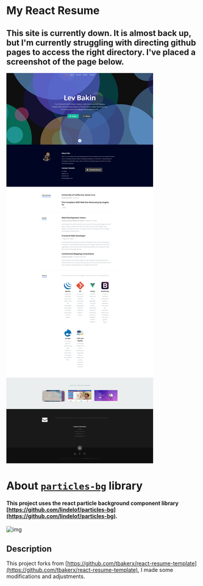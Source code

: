 # My React Resume     

## This site is currently down. It is almost back up, but I'm currently struggling with directing github pages to access the right directory. I've placed a screenshot of the page below.


![img](https://github.com/lbakin/lbakin.github.io/blob/master/public/images/screenshot_site_img.png)

# About [`particles-bg`](https://github.com/lindelof/particles-bg) library
#### This project uses the react particle background component library [https://github.com/lindelof/particles-bg](https://github.com/lindelof/particles-bg).

![img](https://github.com/lindelof/particles-bg/raw/master/image/03.jpg?raw=true)

## Description
This project forks from [https://github.com/tbakerx/react-resume-template](https://github.com/tbakerx/react-resume-template), I made some modifications and adjustments.
